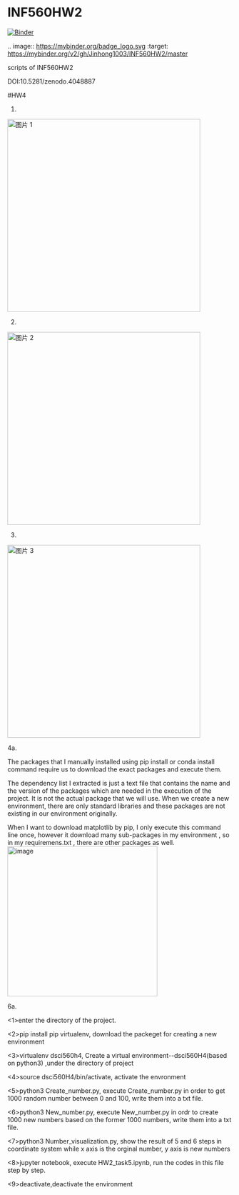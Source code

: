 # INF560HW2

[![Binder](https://mybinder.org/badge_logo.svg)](https://mybinder.org/v2/gh/Jinhong1003/INF560HW2/master)

.. image:: https://mybinder.org/badge_logo.svg
 :target: https://mybinder.org/v2/gh/Jinhong1003/INF560HW2/master


scripts of INF560HW2


DOI:10.5281/zenodo.4048887

#HW4

1.

<img width="432" alt="图片 1" src="https://user-images.githubusercontent.com/54864182/97096845-cdaa7200-1626-11eb-9e71-90d2c4bacd7b.png">

2.

<img width="432" alt="图片 2" src="https://user-images.githubusercontent.com/54864182/97096853-f6cb0280-1626-11eb-8368-61e2fd719fba.png">

3.

<img width="432" alt="图片 3" src="https://user-images.githubusercontent.com/54864182/97096861-0a766900-1627-11eb-85ce-162f5daa8d5c.png">

4a.

The packages that I manually installed using pip install or conda install command require us to download the exact packages and execute them.

The dependency list I extracted is just a text file that contains the name and the version of the packages which are needed in the execution of the project. It is not the actual package that we will use. When we create a new environment, there are only standard libraries and these packages are not existing in our environment originally.

When I want to download matplotlib by pip, I only execute this command line once, however it download many sub-packages in my environment , so in my requiremens.txt , there are other packages as well.
<img width="336" alt="image" src="https://user-images.githubusercontent.com/54864182/97097582-1108de80-162f-11eb-9c12-3e64f667174c.png">


6a.

<1>enter the directory of the project.

<2>pip install pip virtualenv, download the packeget for creating a new environment

<3>virtualenv dsci560h4, Create a virtual environment--dsci560H4(based on python3) ,under the directory of project

<4>source dsci560H4/bin/activate, activate the envronment

<5>python3 Create_number.py, execute Create_number.py in order to get 1000 random number between 0 and 100, write them into a txt file.

<6>python3 New_number.py, execute New_number.py in ordr to create 1000 new numbers based on the former 1000 numbers, write them into a txt file.

<7>python3 Number_visualization.py, show the result of 5 and 6 steps in coordinate system while x axis is the orginal number, y axis is new numbers

<8>jupyter notebook, execute HW2_task5.ipynb, run the codes in this file step by step.

<9>deactivate,deactivate the environment

